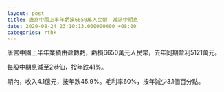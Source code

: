 ```yaml
---
layout: post
title: 唐宮中國上半年虧損6650萬人民幣　減派中期息
date: 2020-08-24 23:10:13.000000000 +08:00
categories: rthk
---
```


唐宮中國上半年業績由盈轉虧，虧損6650萬元人民幣，去年同期盈利5121萬元。

每股中期息減至2港仙，按年跌41%。

期內，收入4.1億元，按年跌45.9%。毛利率60%，按年減少3.1個百分點。
